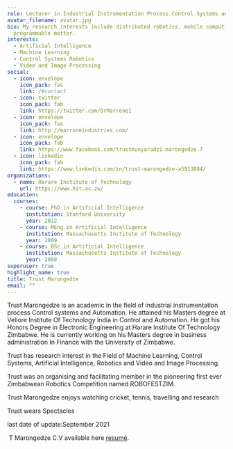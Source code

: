 ```yaml
---
role: Lecturer in Industrial Instrumentation Process Control Systems and Automation
avatar_filename: avatar.jpg
bio: My research interests include distributed robotics, mobile computing and
  programmable matter.
interests:
  - Artificial Intelligence
  - Machine Learning
  - Control Systems Robotics
  - Video and Image Processing
social:
  - icon: envelope
    icon_pack: fas
    link: /#contact
  - icon: twitter
    icon_pack: fab
    link: https://twitter.com/DrMarrone1
  - icon: envelope
    icon_pack: fas
    link: http://marroneindustries.com/
  - icon: envelope
    icon_pack: fab
    link: https://www.facebook.com/trustmunyaradzi.marongedze.7
  - icon: linkedin
    icon_pack: fab
    link: https://www.linkedin.com/in/trust-marongedze-a5913884/
organizations:
  - name: Harare Institute of Technology
    url: https://www.hit.ac.zw/
education:
  courses:
    - course: PhD in Artificial Intelligence
      institution: Stanford University
      year: 2012
    - course: MEng in Artificial Intelligence
      institution: Massachusetts Institute of Technology
      year: 2009
    - course: BSc in Artificial Intelligence
      institution: Massachusetts Institute of Technology
      year: 2008
superuser: true
highlight_name: true
title: Trust Marongedze
email: ""
---
```

Trust Marongedze is an academic in the field of industrial instrumentation process Control systems and Automation. He attained his Masters degree at Vellore Institute Of Technology India in Control and Automation. He got his Honors Degree in Electronic Engineering at Harare Institute Of Technology Zimbabwe. He is currently working on his Masters degree in business administration In Finance with the University of Zimbabwe.

Trust has research interest in the Field of Machine Learning, Control Systems, Artificial Intelligence, Robotics and Video and Image Processing.

Trust was an organising and facilitating member in the pioneering first ever Zimbabwean Robotics Competition named ROBOFESTZIM.

Trust Marongedze enjoys watching cricket, tennis, travelling and research

Trust wears Spectacles

last date of update:September 2021

 T Marongedze C.V available here [resumé](http://localhost:4554/uploads/demo_resume.pdf).